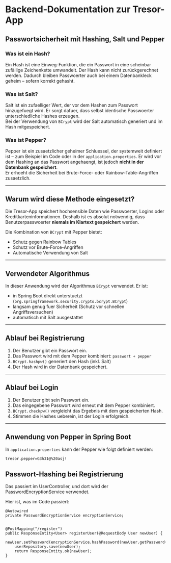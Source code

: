 # Backend-Dokumentation zur Tresor-App

## Passwortsicherheit mit Hashing, Salt und Pepper

### Was ist ein Hash?
Ein Hash ist eine Einweg-Funktion, die ein Passwort in eine scheinbar zufällige Zeichenkette umwandelt. Der Hash kann nicht zurückgerechnet werden. Dadurch bleiben Passwoerter auch bei einem Datenbankleck geheim – sofern korrekt gehasht.

### Was ist Salt?
Salt ist ein zufaelliger Wert, der vor dem Hashen zum Passwort hinzugefuegt wird. Er sorgt dafuer, dass selbst identische Passwoerter unterschiedliche Hashes erzeugen.  
Bei der Verwendung von `BCrypt` wird der Salt automatisch generiert und im Hash mitgespeichert.

### Was ist Pepper?
Pepper ist ein zusaetzlicher geheimer Schluessel, der systemweit definiert ist – zum Beispiel im Code oder in der `application.properties`. Er wird vor dem Hashing an das Passwort angehaengt, ist jedoch **nicht in der Datenbank gespeichert**.  
Er erhoeht die Sicherheit bei Brute-Force- oder Rainbow-Table-Angriffen zusaetzlich.

---

## Warum wird diese Methode eingesetzt?

Die Tresor-App speichert hochsensible Daten wie Passwoerter, Logins oder Kreditkarteninformationen. Deshalb ist es absolut notwendig, dass Benutzerpasswoerter **niemals im Klartext gespeichert** werden.

Die Kombination von `BCrypt` mit Pepper bietet:
- Schutz gegen Rainbow Tables
- Schutz vor Brute-Force-Angriffen
- Automatische Verwendung von Salt

---

## Verwendeter Algorithmus

In dieser Anwendung wird der Algorithmus `BCrypt` verwendet. Er ist:
- in Spring Boot direkt unterstuetzt (`org.springframework.security.crypto.bcrypt.BCrypt`)
- langsam genug fuer Sicherheit (Schutz vor schnellen Angriffsversuchen)
- automatisch mit Salt ausgestattet

---

## Ablauf bei Registrierung

1. Der Benutzer gibt ein Passwort ein.
2. Das Passwort wird mit dem Pepper kombiniert: `passwort + pepper`
3. `BCrypt.hashpw()` generiert den Hash (inkl. Salt)
4. Der Hash wird in der Datenbank gespeichert.

---

## Ablauf bei Login

1. Der Benutzer gibt sein Passwort ein.
2. Das eingegebene Passwort wird erneut mit dem Pepper kombiniert.
3. `BCrypt.checkpw()` vergleicht das Ergebnis mit dem gespeicherten Hash.
4. Stimmen die Hashes ueberein, ist der Login erfolgreich.

---

## Anwendung von Pepper in Spring Boot

In `application.properties` kann der Pepper wie folgt definiert werden:

```properties
tresor.pepper=G3h31@%20asj!
```

## Passwort-Hashing bei Registrierung
Das passiert im UserController, und dort wird der PasswordEncryptionService verwendet.

Hier ist, was im Code passiert:

```
@Autowired
private PasswordEncryptionService encryptionService;


@PostMapping("/register")
public ResponseEntity<User> registerUser(@RequestBody User newUser) {
    newUser.setPassword(encryptionService.hashPassword(newUser.getPassword()));
    userRepository.save(newUser);
    return ResponseEntity.ok(newUser);
}
```

